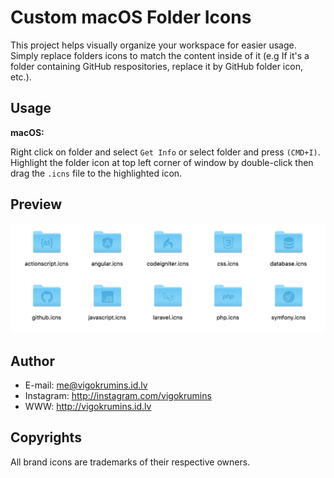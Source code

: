 Custom macOS Folder Icons
=========================================

This project helps visually organize your workspace for easier usage. Simply replace folders icons to match the content inside of it (e.g If it's a folder containing GitHub respositories, replace it by GitHub folder icon, etc.).

## Usage

**macOS:**

Right click on folder and select `Get Info` or select folder and press `(CMD+I)`. Highlight the folder icon at top left corner of window by double-click then drag the `.icns` file to the highlighted icon.

## Preview
![Preview](./preview.png)

## Author
- E-mail: me@vigokrumins.id.lv
- Instagram: http://instagram.com/vigokrumins
- WWW: http://vigokrumins.id.lv

## Copyrights

All brand icons are trademarks of their respective owners.